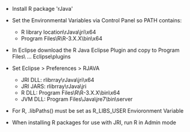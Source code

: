 * Install R package 'rJava'
* Set the Environmental Variables via Control Panel so PATH contains:
  * R library location\rJava\jri\x64 
  * Program Files\R\R-3.X.X\bin\x64

* In Eclipse download the R Java Eclipse Plugin and copy to Program Files\ ... Eclipse\plugins

* Set Eclipse > Preferences > RJAVA
  * JRI DLL: rlibrray\rJava\jri\x64
  * JRI JARS: rlibrray\rJava\jri
  * R DLL: Program Files\R\R-3.X.X\bin\x64
  * JVM DLL: Program Files\Java\jre7\bin\server

* For R, .libPaths() must be set as R_LIBS_USER Envioronment Variable
* When installing R packages for use with JRI, run R in Admin mode




